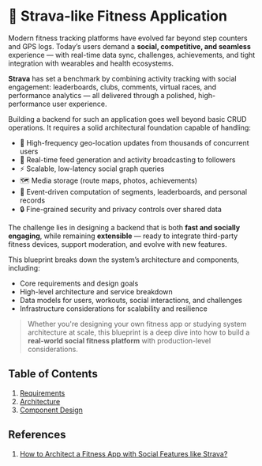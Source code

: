 # 🚴 Strava-like Fitness Application

Modern fitness tracking platforms have evolved far beyond step counters and GPS logs. Today’s users demand a **social, competitive, and seamless** experience — with real-time data sync, challenges, achievements, and tight integration with wearables and health ecosystems.

**Strava** has set a benchmark by combining activity tracking with social engagement: leaderboards, clubs, comments, virtual races, and performance analytics — all delivered through a polished, high-performance user experience.

Building a backend for such an application goes well beyond basic CRUD operations. It requires a solid architectural foundation capable of handling:

- 📍 High-frequency geo-location updates from thousands of concurrent users  
- 🧵 Real-time feed generation and activity broadcasting to followers  
- ⚡ Scalable, low-latency social graph queries  
- 🗺️ Media storage (route maps, photos, achievements)  
- 🧮 Event-driven computation of segments, leaderboards, and personal records  
- 🔒 Fine-grained security and privacy controls over shared data  

The challenge lies in designing a backend that is both **fast and socially engaging**, while remaining **extensible** — ready to integrate third-party fitness devices, support moderation, and evolve with new features.

This blueprint breaks down the system’s architecture and components, including:

- Core requirements and design goals  
- High-level architecture and service breakdown  
- Data models for users, workouts, social interactions, and challenges  
- Infrastructure considerations for scalability and resilience  

> Whether you're designing your own fitness app or studying system architecture at scale, this blueprint is a deep dive into how to build a **real-world social fitness platform** with production-level considerations.

## Table of Contents

1. [Requirements](docs/requirements.md)
2. [Architecture](docs/architecture.md)
3. [Component Design](docs/component-design.md)


## References

1. [How to Architect a Fitness App with Social Features like Strava?](https://www.weblineindia.com/blog/build-fitness-app-like-strava/)
